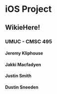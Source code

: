 # iOS Project
## WikieHere!
### UMUC - CMSC 495
#### Jeremy Kliphouse
#### Jakki Macfadyen
#### Justin Smith
#### Dustin Sneeden
